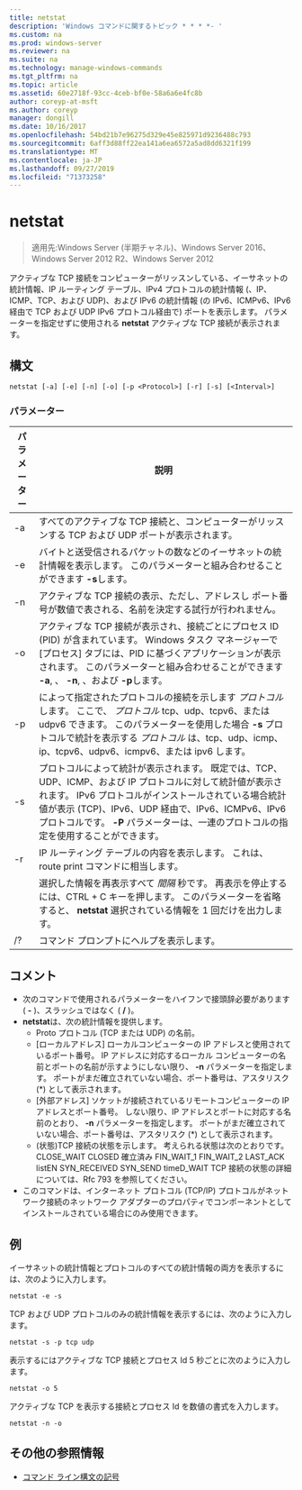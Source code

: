 ```yaml
---
title: netstat
description: 'Windows コマンドに関するトピック * * * *- '
ms.custom: na
ms.prod: windows-server
ms.reviewer: na
ms.suite: na
ms.technology: manage-windows-commands
ms.tgt_pltfrm: na
ms.topic: article
ms.assetid: 60e2718f-93cc-4ceb-bf0e-58a6a6e4fc8b
author: coreyp-at-msft
ms.author: coreyp
manager: dongill
ms.date: 10/16/2017
ms.openlocfilehash: 54bd21b7e96275d329e45e825971d9236488c793
ms.sourcegitcommit: 6aff3d88ff22ea141a6ea6572a5ad8dd6321f199
ms.translationtype: MT
ms.contentlocale: ja-JP
ms.lasthandoff: 09/27/2019
ms.locfileid: "71373258"
---
```

# <a name="netstat"></a>netstat

>適用先:Windows Server (半期チャネル)、Windows Server 2016、Windows Server 2012 R2、Windows Server 2012

アクティブな TCP 接続をコンピューターがリッスンしている、イーサネットの統計情報、IP ルーティング テーブル、IPv4 プロトコルの統計情報 (、IP、ICMP、TCP、および UDP)、および IPv6 の統計情報 (の IPv6、ICMPv6、IPv6 経由で TCP および UDP IPv6 プロトコル経由で) ポートを表示します。 パラメーターを指定せずに使用される **netstat** アクティブな TCP 接続が表示されます。 

## <a name="syntax"></a>構文
```
netstat [-a] [-e] [-n] [-o] [-p <Protocol>] [-r] [-s] [<Interval>]
```

### <a name="parameters"></a>パラメーター

|   パラメーター   |                                                                                                                                              説明                                                                                                                                              |
|---------------|-------------------------------------------------------------------------------------------------------------------------------------------------------------------------------------------------------------------------------------------------------------------------------------------------------|
|      -a       |                                                                                                   すべてのアクティブな TCP 接続と、コンピューターがリッスンする TCP および UDP ポートが表示されます。                                                                                                   |
|      -e       |                                                                                 バイトと送受信されるパケットの数などのイーサネットの統計情報を表示します。 このパラメーターと組み合わせることができます **-s**します。                                                                                  |
|      -n       |                                                                               アクティブな TCP 接続の表示、ただし、アドレスし ポート番号が数値で表される、名前を決定する試行が行われません。                                                                               |
|      -o       |                          アクティブな TCP 接続が表示され、接続ごとにプロセス ID (PID) が含まれています。 Windows タスク マネージャーで [プロセス] タブには、PID に基づくアプリケーションが表示されます。 このパラメーターと組み合わせることができます **-a**, 、 **-n**, 、および **-p**します。                           |
| -p <Protocol> |               によって指定されたプロトコルの接続を示します *プロトコル*します。 ここで、 *プロトコル* tcp、udp、tcpv6、または udpv6 できます。 このパラメーターを使用した場合 **-s** プロトコルで統計を表示する *プロトコル* は、tcp、udp、icmp、ip、tcpv6、udpv6、icmpv6、または ipv6 します。                |
|      -s       | プロトコルによって統計が表示されます。 既定では、TCP、UDP、ICMP、および IP プロトコルに対して統計値が表示されます。 IPv6 プロトコルがインストールされている場合統計値が表示 (TCP)、IPv6、UDP 経由で、IPv6、ICMPv6、IPv6 プロトコルです。 **-P** パラメーターは、一連のプロトコルの指定を使用することができます。 |
|      -r       |                                                                                                     IP ルーティング テーブルの内容を表示します。 これは、route print コマンドに相当します。                                                                                                     |
|  <Interval>   |                                                        選択した情報を再表示すべて *間隔* 秒です。 再表示を停止するには、CTRL + C キーを押します。 このパラメーターを省略すると、 **netstat** 選択されている情報を 1 回だけを出力します。                                                         |
|      /?       |                                                                                                                                 コマンド プロンプトにヘルプを表示します。                                                                                                                                  |

## <a name="remarks"></a>コメント
-   次のコマンドで使用されるパラメーターをハイフンで接頭辞必要があります ( **-** )、スラッシュではなく ( **/** )。
-   **netstat**は、次の統計情報を提供します。
    -   Proto プロトコル (TCP または UDP) の名前。
    -   [ローカルアドレス] ローカルコンピューターの IP アドレスと使用されているポート番号。 IP アドレスに対応するローカル コンピューターの名前とポートの名前が示すようにしない限り、 **-n** パラメーターを指定します。 ポートがまだ確立されていない場合、ポート番号は、アスタリスク (*) として表示されます。
    -   [外部アドレス] ソケットが接続されているリモートコンピューターの IP アドレスとポート番号。 しない限り、IP アドレスとポートに対応する名前のとおり、 **-n** パラメーターを指定します。 ポートがまだ確立されていない場合、ポート番号は、アスタリスク (*) として表示されます。
    -   (状態)TCP 接続の状態を示します。 考えられる状態は次のとおりです。CLOSE_WAIT CLOSED 確立済み FIN_WAIT_1 FIN_WAIT_2 LAST_ACK listEN SYN_RECEIVED SYN_SEND timeD_WAIT TCP 接続の状態の詳細については、Rfc 793 を参照してください。
-   このコマンドは、インターネット プロトコル (TCP/IP) プロトコルがネットワーク接続のネットワーク アダプターのプロパティでコンポーネントとしてインストールされている場合にのみ使用できます。

## <a name="BKMK_Examples"></a>例
イーサネットの統計情報とプロトコルのすべての統計情報の両方を表示するには、次のように入力します。
```
netstat -e -s
```
TCP および UDP プロトコルのみの統計情報を表示するには、次のように入力します。
```
netstat -s -p tcp udp
```
表示するにはアクティブな TCP 接続とプロセス Id 5 秒ごとに次のように入力します。
```
netstat -o 5
```
アクティブな TCP を表示する接続とプロセス Id を数値の書式を入力します。
```
netstat -n -o
```

## <a name="additional-references"></a>その他の参照情報
-   [コマンド ライン構文の記号](command-line-syntax-key.md)
